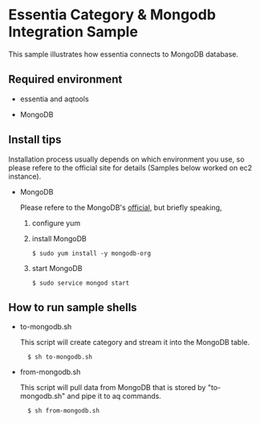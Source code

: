 
# Essentia Category & Mongodb Integration Sample

This sample illustrates how essentia connects to MongoDB database.


## Required environment

- essentia and aqtools

- MongoDB




## Install tips

Installation process usually depends on which environment you use, so please refere to the official site for details (Samples below worked on ec2 instance).

* MongoDB

	Please refere to the MongoDB's [official](https://docs.mongodb.com/v3.0/tutorial/install-mongodb-on-amazon/), but briefly speaking, 

	1. configure yum
	1. install MongoDB

		`$ sudo yum install -y mongodb-org`

	1. start MongoDB

		`$ sudo service mongod start`



## How to run sample shells

* to-mongodb.sh

	This script will create category and stream it into the MongoDB table.

		$ sh to-mongodb.sh

* from-mongodb.sh

	This script will pull data from MongoDB that is stored by "to-mongodb.sh" and pipe it to aq commands.

		$ sh from-mongodb.sh





